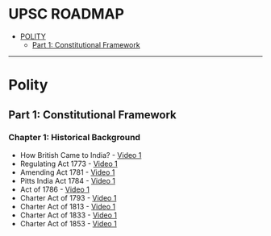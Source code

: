 # UPSC ROADMAP

* [POLITY](#polity)
  * [Part 1: Constitutional Framework](#constitutional-framework)

---
# Polity

## Part 1: Constitutional Framework

### Chapter 1: Historical Background

* How British Came to India? - [Video 1](https://www.youtube.com/watch?v=3bZoB8PiXas)
* Regulating Act 1773 - [Video 1](#)
* Amending Act 1781 - [Video 1](#)
* Pitts India Act 1784 - [Video 1](#)
* Act of 1786 - [Video 1](#)
* Charter Act of 1793 - [Video 1](#)
* Charter Act of 1813 - [Video 1](#)
* Charter Act of 1833 - [Video 1](#)
* Charter Act of 1853 - [Video 1](#)

